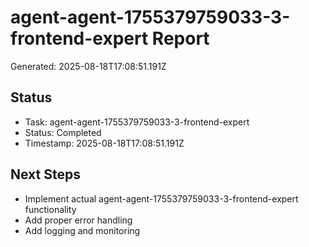 # agent-agent-1755379759033-3-frontend-expert Report

Generated: 2025-08-18T17:08:51.191Z

## Status
- Task: agent-agent-1755379759033-3-frontend-expert
- Status: Completed
- Timestamp: 2025-08-18T17:08:51.191Z

## Next Steps
- Implement actual agent-agent-1755379759033-3-frontend-expert functionality
- Add proper error handling
- Add logging and monitoring
